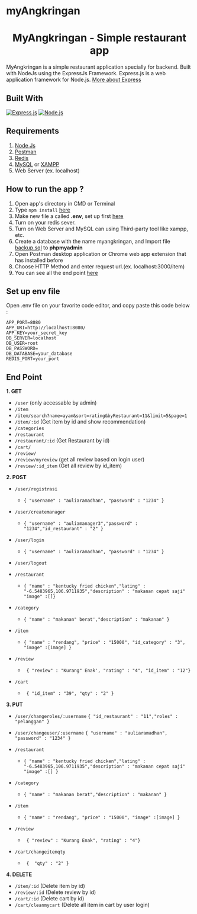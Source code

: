 # myAngkringan

<h1 align="center">MyAngkringan - Simple restaurant app</h1>



MyAngkringan is a simple restaurant application specially for backend. Built with NodeJs using the ExpressJs Framework.
Express.js is a web application framework for Node.js. [More about Express](https://en.wikipedia.org/wiki/Express.js)
## Built With
[![Express.js](https://img.shields.io/badge/Express.js-4.x-orange.svg?style=rounded-square)](https://expressjs.com/en/starter/installing.html)
[![Node.js](https://img.shields.io/badge/Node.js-v.10.16-green.svg?style=rounded-square)](https://nodejs.org/)

## Requirements
1. <a href="https://nodejs.org/en/download/">Node Js</a>
2. <a href="https://www.getpostman.com/">Postman</a>
3. <a href="https://redis.io/download/">Redis</a>
3. <a href="https://www.mysql.com/downloads/">MySQL</a> or <a href="https://www.apachefriends.org/download.html">XAMPP</a>
3. Web Server (ex. localhost)

## How to run the app ?
1. Open app's directory in CMD or Terminal
2. Type `npm install` [here](#requirements)
3. Make new file a called **.env**, set up first [here](#set-up-env-file)
4. Turn on your redis sever.
4. Turn on Web Server and MySQL can using Third-party tool like xampp, etc.
5. Create a database with the name myangkringan, and Import file [backup.sql](backup.sql) to **phpmyadmin**
6. Open Postman desktop application or Chrome web app extension that has installed before
7. Choose HTTP Method and enter request url.(ex. localhost:3000/item)
8. You can see all the end point [here](#end-point)

## Set up env file
Open .env file on your favorite code editor, and copy paste this code below :
```
APP_PORT=8080
APP_URI=http://localhost:8080/
APP_KEY=your_secret_key
DB_SERVER=localhost
DB_USER=root
DB_PASSWORD=
DB_DATABASE=your_database
REDIS_PORT=your_port
```

## End Point
**1. GET**
* `/user` (only accessable by admin)
* `/item`
* `/item/search?name=ayam&sort=rating&byRestaurant=11&limit=5&page=1`
* `/item/:id` (Get item by id and show recommendation)
* `/categories`
* `/restaurant`
* `/restaurant/:id` (Get Restaurant by id)
* `/cart/`
* `/review/` 
* `/review/myreview` (get all review based on login user) 
* `/review/:id_item` (Get all review by id_item)

**2. POST**
* `/user/registrasi`
    * ``` { "username" : "auliaramadhan", "password" : "1234" } ```

* `/user/createmanager`
    * ``` { "username" : "auliamanager3","password" : "1234","id_restaurant" : "2" } ```

* `/user/login`
    * ``` { "username" : "auliaramadhan", "password" : "1234" } ```

* `/user/logout`

* `/restaurant`
    * ``` { "name" : "kentucky fried chicken","lating" : "-6.5483965,106.9711935","description" : "makanan cepat saji"  "image" :[]} ```

* `/category`
    * ``` { "name" : "makanan" berat',"description" : "makanan" } ```

* `/item`
    * ``` { "name" : "rendang", "price" : "15000", "id_category" : "3", "image" :[image] } ```

* `/review`
    * ``` { "review" : "Kurang" Enak', "rating" : "4", "id_item" : "12"}```

* `/cart`
    * ``` { "id_item" : "39", "qty" : "2" }```

**3. PUT**
* `/user/changeroles/:username`
    ```{ "id_restaurant" : "11","roles" : "pelanggan" }```

* `/user/changeuser/:username`
    ```{ "username" : "auliaramadhan", "password" : "1234" }```

* `/restaurant`
    * ``` { "name" : "kentucky fried chicken","lating" : "-6.5483965,106.9711935","description" : "makanan cepat saji" "image" :[] } ```

* `/category`
    * ``` { "name" : "makanan berat","description" : "makanan" } ```

* `/item`
    * ``` { "name" : "rendang", "price" : "15000", "image" :[image] } ```

* `/review`
    * ``` { "review" : "Kurang Enak", "rating" : "4"}```

* `/cart/changeitemqty`
    * ``` {  "qty" : "2" }```

**4. DELETE**
* `/item/:id` (Delete item by id)
* `/review/:id` (Delete review by id)
* `/cart/:id` (Delete cart by id)
* `/cart/cleanmycart` (Delete all item in cart by user login)
